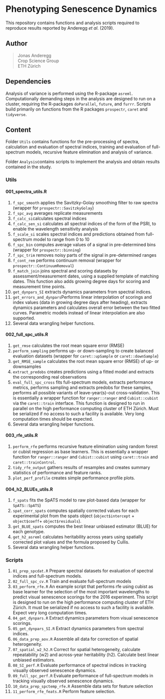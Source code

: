 # Phenotyping Senescence Dynamics

This repository contains functions and analysis scripts required to reproduce results reported by Anderegg *et al*. (2019). 

## Author


> Jonas Anderegg  
> Crop Science Group  
> ETH Zürich  


## Dependencies

Analysis of variance is performed using the R-package `asreml`. Computationally demanding steps in the analysis are designed to run on a cluster, requiring the R-packages `doParallel`, `future`, and `furrr`. Scripts build primarily on functions from the R packages `prospectr`, `caret` and `tidyverse`.

## Content  

Folder `Utils` contains functions for the pre-processing of spectra, calculation and evaluation of spectral indices, training and evaluation of full-spectrum models, recursive feature elimination and analysis of variance. 

Folder `Analysis`contains scripts to implement the analysis and obtain results contained in the study. 

### Utils

#### 001_spectra_utils.R

1. `f_spc_smooth` applies the Savitzky-Golay smoothing filter to raw spectra (wrapper for `prospectr::SavitzkyGolay`)
2. `f_spc_avg` averages replicate measurements
3. `f_calc_si`calculates spectral indices
4. `f_calc_sen_si` calculates all spectral indices of the form of the PSRI, to enable the wavelength sensitivity analysis
5. `f_scale_si` scales spectral indices and predictions obtained from full-spectrum model to range from 0 to 10
6. `f_spc_bin` computes average values of a signal in pre-determined bins (wrapper for `prospectr::binning`)
7. `f_spc_trim` removes noisy parts of the signal in pre-determined ranges
8. `f_cont_rem` performs continuum removal (wrapper for `prospectr::ContinuumRemoval`)
9. `f_match_join` joins spectral and scoring datasets by assessment/measurement dates, using a supplied template of matching dates. This function also adds growing degree days for scoring and measurement time points.
9. `get_dynpars_SI` extracts dynamics parameters from spectral indices. 
10. `get_errors_and_dynpars`Performs linear interpolation of scorings and index values (data in growing degree days after heading),  extracts dynamics parameters and calculates overall error between the two fitted curves. Parametric models instead of linear interpolation are also supported.
11. Several data wrangling helper functions. 


#### 002_full_spc_utils.R

1. `get_rmse` calculates the root mean square error (RMSE) 
2. `perform_sampling` performs up- or down-sampling to create balanced evaluation datasets (wrapper for `caret::upSample` or `caret::downSample`)
3. `get_RMSE_sample` calculates the root mean square error (RMSE) of up- or downsamples
4. `extract_predobs` creates predictions using a fitted model and extracts the corresponding real observations
5. `eval_full_spc_cross` fits full-spectrum models, extracts performance metrics, performs sampling and extracts predobs for these samples, performs all possible variants of leave-year(s)-out cross-validation. This is essentially a wrapper function for `ranger::ranger` and `Cubist::cubist` via the `caret::train` interface. This function is designed to run in parallel on the high performance computing cluster of ETH Zürich. Must be serialized if no access to such a facility is available. Very long computation times should be expected. 
6. Several data wrangling helper functions. 

#### 003_rfe_utils.R

1. `perform_rfe` performs recursive feature elimination using random forest or cubist regression as base learners. This is essentially a wrapper function for `ranger::ranger` and `Cubist::cubist` using `caret::train` and `caret::trainControl`.
2. `tidy_rfe_output` gathers results of resamples and creates summary statistics of performance and feature ranks.
3. `plot_perf_profile` creates simple performance profile plots.

#### 004_h2_BLUEs_utils.R

1. `f_spats` fits the SpATS model to raw plot-based data (wrapper for `SpATS::SpATS`)
2. `spat_corr_spats` computes spatially corrected values for each experimental plot from the spats object (`object$intercept` + `object$coeff`+ `object$residuals`).  
3. `get_BLUE_spats` computes the best linear unbiased estimator (BLUE) for each genotype. 
4. `get_h2_asreml` calculates heritability across years using spatially corrected plot values and the formula proposed by Cullis. 
5. Several data wrangling helper functions. 

### Scripts

1. `01_prep_spcdat.R` Prepare spectral datasets for evaluation of spectral indices and full-spectrum models.
2. `02_full_spc_cv.R` Train and evaluate full-spectrum models
3. `03_perform_rfe.R` An example script that performs rfe using cubist as base learner for the selection of the most important wavelengths to predict visual senescence scorings for the 2016 experiment. This script is designed to run on the high performance computing cluster of ETH Zürich. It must be serialized if no access to such a facility is available. Expect very long computation times. 
4. `04_get_dynpars.R` Extract dynamics parameters from visual senescence scorings. 
5. `05_get_dynpars_SI.R` Extract dynamics parameters from spectral indices.
6. `06_data_prep_aov.R` Assemble all data for correction of spatial heterogeneity. 
7. `07_spatial_w2_h2.R` Correct for spatial heterogeneity, calculate repeatability (w2) and across-year heritability (h2). Calculate best linear unbiased estimators. 
8. `08_SI_perf.R` Evaluate performance of spectral indices in tracking visually observed senescence dynamics. 
9. `09_full_spc_perf.R` Evaluate performance of full-spectrum models in tracking visually observed senescence dynamics. 
10. `10_data_prep_spctemp_rfe.R` Assemble data sets for feature selection
11. `11_perform_rfe_feats.R` Perform feature selection. 
